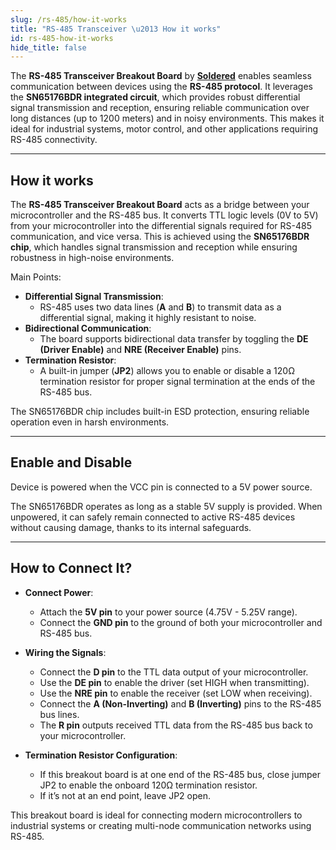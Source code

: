 ```yaml
---
slug: /rs-485/how-it-works
title: "RS-485 Transceiver \u2013 How it works"
id: rs-485-how-it-works
hide_title: false
---
```

The **RS-485 Transceiver Breakout Board** by [**Soldered**](https://soldered.com/product/rs-485-transciever-breakout/) enables seamless communication between devices using the **RS-485 protocol**. It leverages the **SN65176BDR integrated circuit**, which provides robust differential signal transmission and reception, ensuring reliable communication over long distances (up to 1200 meters) and in noisy environments. This makes it ideal for industrial systems, motor control, and other applications requiring RS-485 connectivity.

<CenteredImage src="/img/rs-485/onboard.png" alt="howitworks" caption="SN65176BDR RS-485 Transceiver with ESD Protection" width="500px" />

---

## How it works

The **RS-485 Transceiver Breakout Board** acts as a bridge between your microcontroller and the RS-485 bus. It converts TTL logic levels (0V to 5V) from your microcontroller into the differential signals required for RS-485 communication, and vice versa. This is achieved using the **SN65176BDR chip**, which handles signal transmission and reception while ensuring robustness in high-noise environments.

Main Points:

*   **Differential Signal Transmission**:
    *   RS-485 uses two data lines (**A** and **B**) to transmit data as a differential signal, making it highly resistant to noise.
*   **Bidirectional Communication**:
    *   The board supports bidirectional data transfer by toggling the **DE (Driver Enable)** and **NRE (Receiver Enable)** pins.
*   **Termination Resistor**:
    *   A built-in jumper (**JP2**) allows you to enable or disable a 120Ω termination resistor for proper signal termination at the ends of the RS-485 bus.
        

The SN65176BDR chip includes built-in ESD protection, ensuring reliable operation even in harsh environments.

---

## Enable and Disable

<InfoBox>Device is powered when the VCC pin is connected to a 5V power source.</InfoBox>

The SN65176BDR operates as long as a stable 5V supply is provided. When unpowered, it can safely remain connected to active RS-485 devices without causing damage, thanks to its internal safeguards.

---

## How to Connect It?


*   **Connect Power**:
    *   Attach the **5V pin** to your power source (4.75V - 5.25V range).  
    *   Connect the **GND pin** to the ground of both your microcontroller and RS-485 bus.
        
*   **Wiring the Signals**:
    *   Connect the **D pin** to the TTL data output of your microcontroller.   
    *   Use the **DE pin** to enable the driver (set HIGH when transmitting).   
    *   Use the **NRE pin** to enable the receiver (set LOW when receiving).   
    *   Connect the **A (Non-Inverting)** and **B (Inverting)** pins to the RS-485 bus lines.    
    *   The **R pin** outputs received TTL data from the RS-485 bus back to your microcontroller.

*   **Termination Resistor Configuration**:
    *   If this breakout board is at one end of the RS-485 bus, close jumper JP2 to enable the onboard 120Ω termination resistor.
    *   If it’s not at an end point, leave JP2 open.
        

This breakout board is ideal for connecting modern microcontrollers to industrial systems or creating multi-node communication networks using RS-485.